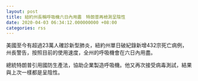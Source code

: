 ```yaml
---
layout: post
title: 紐約州長稱呼吸機六日內用盡　特朗普再檢測呈陰性
date: 2020-04-03 06:34:12.000000000 +08:00
categories: rss
---
```


美國至今有超過23萬人確診新型肺炎，紐約州單日破紀錄新增432宗死亡病例，州長警告，按照目前的使用速度，全州的呼吸機會在六日內用盡。

總統特朗普引用國防生產法，協助企業製造呼吸機。他又再次接受病毒測試，結果與上次一樣都是呈陰性。
